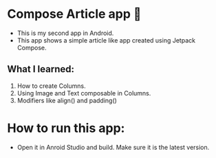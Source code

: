 # Compose Article app 📰
- This is my second app in Android.
- This app shows a simple article like app created using Jetpack Compose.

## What I learned:
1) How to create Columns.
2) Using Image and Text composable in  Columns.
3) Modifiers like align() and padding()

# How to run this app:
- Open it in Anroid Studio and build. Make sure it is the latest version.
